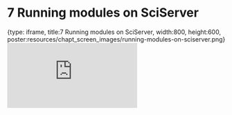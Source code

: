 # 7 Running modules on SciServer
 
{type: iframe, title:7 Running modules on SciServer, width:800, height:600, poster:resources/chapt_screen_images/running-modules-on-sciserver.png}
![](https://sayumiyork.github.io/c-moor-ottr-generic/running-modules-on-sciserver.html)
 

 
